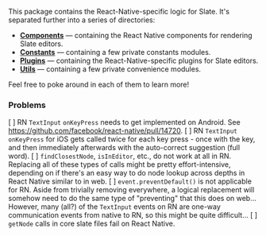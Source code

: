 
This package contains the React-Native-specific logic for Slate. It's separated further into a series of directories:

- [**Components**](./src/components) — containing the React Native components for rendering Slate editors.
- [**Constants**](./src/constants) — containing a few private constants modules.
- [**Plugins**](./src/plugins) — containing the React-Native-specific plugins for Slate editors.
- [**Utils**](./src/utils) — containing a few private convenience modules.

Feel free to poke around in each of them to learn more!

### Problems

[ ] RN `TextInput` `onKeyPress` needs to get implemented on Android. See https://github.com/facebook/react-native/pull/14720.
[ ] RN `TextInput` `onKeyPress` for iOS gets called twice for each key press - once with the key, and
  then immediately afterwards with the auto-correct suggestion (full word).
[ ] `findClosestNode`, `isInEditor`, etc., do not work at all in RN. Replacing all of these types of
calls might be pretty effort-intensive, depending on if there's an easy way to do node lookup across
depths in React Native similar to in web.
[ ] `event.preventDefault()` is not applicable for RN. Aside from trivially removing everywhere, a
logical replacement will somehow need to do the same type of "preventing" that this does on web...
However, many (all?) of the `TextInput` events on RN are one-way communication events from native to
RN, so this might be quite difficult...
[ ] `getNode` calls in core slate files fail on React Native.
